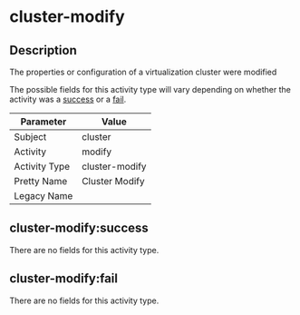 cluster-modify
==============

Description
-----------
The properties or configuration of a virtualization cluster were modified

The possible fields for this activity type will vary depending on whether the activity was a [success](#cluster-modifysuccess) or a [fail](#cluster-modifyfail).

| Parameter     | Value          |
| ------------- | -------------- |
| Subject       | cluster        |
| Activity      | modify         |
| Activity Type | cluster-modify |
| Pretty Name   | Cluster Modify |
| Legacy Name   |                |

cluster-modify:success
----------------------

There are no fields for this activity type.


cluster-modify:fail
-------------------

There are no fields for this activity type.
